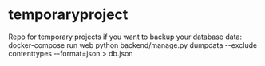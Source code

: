 # temporaryproject
Repo for temporary projects
if you want to backup your database data:
docker-compose run web python backend/manage.py dumpdata --exclude contenttypes --format=json > db.json
